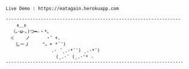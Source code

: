 
    Live Demo : https://eatagain.herokuapp.com

    -----------------------------------------------------------------
        ∧＿∧　
      （｡･ω･｡)つ━☆・*。
      ⊂　　 ノ 　　　・゜+.
      　しーＪ　　　°。+ *´¨)
      　　　　　　　　　.· ´¸.·*´¨) ¸.·*¨)
      　　　　　　　　　　(¸.·´ (¸.·'* ☆
    ------------------------------------------------------------------
